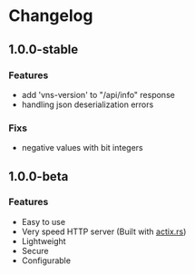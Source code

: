 # Changelog

## 1.0.0-stable

### Features

- add 'vns-version' to "/api/info" response
- handling json deserialization errors

### Fixs

- negative values with bit integers

## 1.0.0-beta

### Features

- Easy to use
- Very speed HTTP server (Built with [actix.rs](https://actix.rs))
- Lightweight
- Secure
- Configurable
